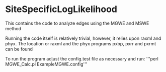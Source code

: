 # SiteSpecificLogLikelihood
This contains the code to analyze edges using the MGWE and MSWE method

Running the code itself is relatively trivial, however, it relies upon
raxml and phyx. The location or raxml and the phyx programs pxbp, pxrr
and pxrmt can be found

To run the program adjust the config.test file as necessary
and run: '''perl MGWE_Calc.pl ExampleMGWE.config'''
